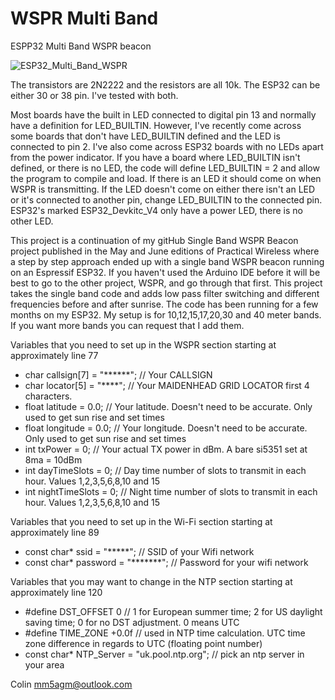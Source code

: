 # WSPR Multi Band
ESPP32 Multi Band WSPR beacon


 ![ESP32_Multi_Band_WSPR](https://github.com/mm5agm/WSPR-Multi-Band/assets/26571503/16636cdf-7bfc-418a-9dc5-b5624069300c)

 
The transistors are 2N2222 and the resistors are all 10k. The ESP32 can be either 30 or 38 pin. I've tested with both. 

Most boards have the built in LED connected to digital pin 13 and normally have a definition for LED_BUILTIN. However, I've recently come across some boards that don't have LED_BUILTIN defined and the LED is connected to pin 2. I've also come across ESP32 boards with no LEDs apart from the power indicator. If you have a board where LED_BUILTIN isn't defined, or there is no LED, the code will define LED_BUILTIN = 2 and allow the program to compile and load. If there is an LED it should come on when WSPR is transmitting. If the LED doesn't come on either there isn't an LED or it's connected to another pin, change LED_BUILTIN to the connected pin. ESP32's marked ESP32_Devkitc_V4 only have a power LED, there is no other LED.

This project is a continuation of my gitHub Single Band WSPR Beacon project published in the May and June editions of Practical Wireless where a step by step approach ended up with a single band WSPR beacon running on an Espressif ESP32. If you haven't used the Arduino IDE before it will be best to go to the other project, WSPR, and go through that first. This project takes the single band code and adds low pass filter switching and different frequencies before and after sunrise. The code has been running for a few months on my ESP32. My setup is for 10,12,15,17,20,30 and 40 meter bands. If you want more bands you can request that I add them. 

Variables that you need to set up in the WSPR section starting at approximately line 77
- char callsign[7] = "******";  // Your CALLSIGN
- char locator[5] = "****";     // Your MAIDENHEAD GRID LOCATOR first 4 characters.
- float latitude = 0.0;         // Your latitude. Doesn't need to be accurate. Only used to get sun rise and set times
- float longitude = 0.0;        // Your longitude. Doesn't need to be accurate. Only used to get sun rise and set times
- int txPower = 0;              // Your actual TX power in dBm. A bare si5351 set at 8ma = 10dBm
- int dayTimeSlots = 0;         // Day time number of slots to transmit in each hour. Values 1,2,3,5,6,8,10 and 15
- int nightTimeSlots = 0;       // Night time number of slots to transmit in each hour. Values 1,2,3,5,6,8,10 and 15

Variables that you need to set up in the Wi-Fi section starting at approximately line 89
- const char* ssid = "*****";            // SSID of your Wifi network
- const char* password = "*******";      // Password for your wifi network

Variables that you may want to change in the NTP section starting at approximately line 120
- #define DST_OFFSET 0                         // 1 for European summer time; 2 for US daylight saving time; 0 for no DST adjustment. 0 means UTC
- #define TIME_ZONE +0.0f                      // used in NTP time calculation. UTC time zone difference in regards to UTC (floating point number)
- const char* NTP_Server = "uk.pool.ntp.org";  // pick an ntp server in your area

Colin mm5agm@outlook.com

